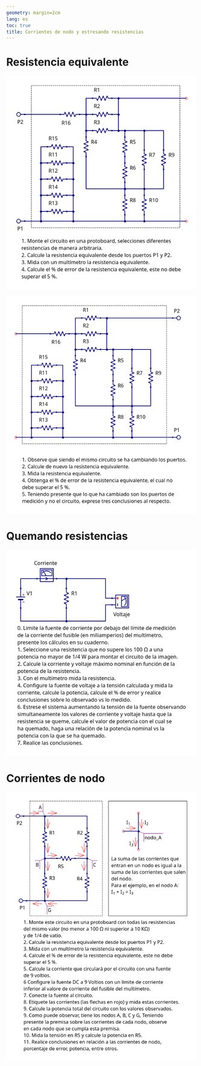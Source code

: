 ```yaml
---
geometry: margin=2cm
lang: es
toc: true
title: Corrientes de nodo y estresando resistencias
---
```


Resistencia equivalente
=======================

![Calculando resistencia equivalente](./desing/t-quemando-resistencias/resistencia-equivalente.png) 

![Calculando resistencia equivalente](./desing/t-quemando-resistencias/resistencia-equivalente-1.png) 

Quemando resistencias
=====================

![Quemando resistencias](./desing/t-quemando-resistencias/quemando-resistencias.png)

Corrientes de nodo
==================

![corrientes de nodo](./desing/t-quemando-resistencias/corriente-de-nodo.png) 

